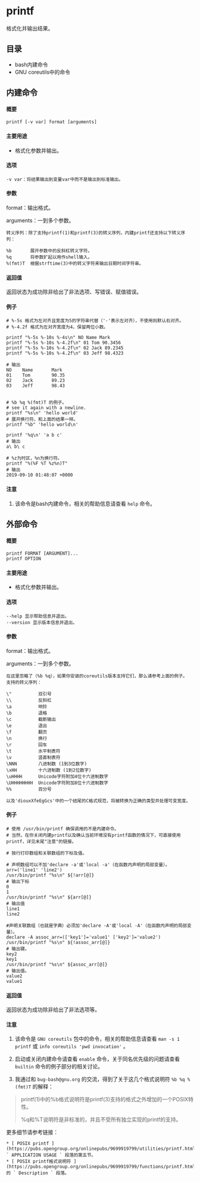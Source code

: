 #  printf

格式化并输出结果。

##  目录

  * bash内建命令 
  * GNU coreutils中的命令 

##  内建命令

####  概要

    
    
    printf [-v var] format [arguments]
    

####  主要用途

  * 格式化参数并输出。 

####  选项

    
    
    -v var：将结果输出到变量var中而不是输出到标准输出。
    

####  参数

format：输出格式。

arguments：一到多个参数。

    
    
    转义序列：除了支持printf(1)和printf(3)的转义序列，内建printf还支持以下转义序列：
    
    %b       展开参数中的反斜杠转义字符。
    %q       将参数扩起以用作shell输入。
    %(fmt)T  根据strftime(3)中的转义字符来输出日期时间字符串。
    

####  返回值

返回状态为成功除非给出了非法选项、写错误、赋值错误。

####  例子

    
    
    # %-5s 格式为左对齐且宽度为5的字符串代替（'-'表示左对齐），不使用则默认右对齐。
    # %-4.2f 格式为左对齐宽度为4，保留两位小数。
    
    printf "%-5s %-10s %-4s\n" NO Name Mark
    printf "%-5s %-10s %-4.2f\n" 01 Tom 90.3456
    printf "%-5s %-10s %-4.2f\n" 02 Jack 89.2345
    printf "%-5s %-10s %-4.2f\n" 03 Jeff 98.4323
    
    # 输出
    NO    Name       Mark
    01    Tom        90.35
    02    Jack       89.23
    03    Jeff       98.43
    
    
    # %b %q %(fmt)T 的例子。
    # see it again with a newline.
    printf "%s\n" 'hello world'
    # 展开换行符，和上面的结果一样。
    printf "%b" 'hello world\n'
    
    printf '%q\n' 'a b c'
    # 输出
    a\ b\ c
    
    # %z为时区，%n为换行符。
    printf "%(%F %T %z%n)T"
    # 输出
    2019-09-10 01:48:07 +0000
    

####  注意

  1. 该命令是bash内建命令，相关的帮助信息请查看 ` help ` 命令。 

##  外部命令

####  概要

    
    
    printf FORMAT [ARGUMENT]...
    printf OPTION
    

####  主要用途

  * 格式化参数并输出。 

####  选项

    
    
    --help 显示帮助信息并退出。
    --version 显示版本信息并退出。
    

####  参数

format：输出格式。

arguments：一到多个参数。

    
    
    在这里忽略了（%b %q），如果你安装的coreutils版本支持它们，那么请参考上面的例子。
    支持的转义序列：
    
    \"          双引号
    \\          反斜杠
    \a          响铃
    \b          退格
    \c          截断输出
    \e          退出
    \f          翻页
    \n          换行
    \r          回车
    \t          水平制表符
    \v          竖直制表符
    \NNN        八进制数 (1到3位数字)
    \xHH        十六进制数 (1到2位数字)
    \uHHHH      Unicode字符附加4位十六进制数字
    \UHHHHHHHH  Unicode字符附加8位十六进制数字
    %%          百分号
    
    以及'diouxXfeEgGcs'中的一个结尾的C格式规范，将被转换为正确的类型并处理可变宽度。
    

####  例子

    
    
    # 使用 /usr/bin/printf 确保调用的不是内建命令。
    # 当然，在你关闭内建printf以及确认当前环境没有printf函数的情况下，可直接使用printf，详见末尾"注意"的链接。
    
    # 按行打印数组和关联数组的下标及值。
    
    # 声明数组可以不加'declare -a'或'local -a'（在函数内声明的局部变量）。
    arr=('line1' 'line2')
    /usr/bin/printf "%s\n" ${!arr[@]}
    # 输出下标
    0
    1
    /usr/bin/printf "%s\n" ${arr[@]}
    # 输出值
    line1
    line2
    
    #声明关联数组（也就是字典）必须加'declare -A'或'local -A'（在函数内声明的局部变量）。
    declare -A assoc_arr=(['key1']='value1' ['key2']='value2')
    /usr/bin/printf "%s\n" ${!assoc_arr[@]}
    # 输出键。
    key2
    key1
    /usr/bin/printf "%s\n" ${assoc_arr[@]}
    # 输出值。
    value2
    value1
    

####  返回值

返回状态为成功除非给出了非法选项等。

####  注意

  1. 该命令是 ` GNU coreutils ` 包中的命令，相关的帮助信息请查看 ` man -s 1 printf ` 或 ` info coreutils 'pwd invocation' ` 。 

  2. 启动或关闭内建命令请查看 ` enable ` 命令，关于同名优先级的问题请查看 ` builtin ` 命令的例子部分的相关讨论。 

  3. 我通过和 ` bug-bash@gnu.org ` 的交流，得到了关于这几个格式说明符 ` %b %q %(fmt)T ` 的解释： 

> printf(1)中的%b格式说明符是printf(3)支持的格式之外增加的一个POSIX特性。
>
> %q和%T说明符是非标准的，并且不受所有独立实现的printf的支持。

更多细节请参考链接：

    * [ POSIX printf ](https://pubs.opengroup.org/onlinepubs/9699919799/utilities/printf.html) ` APPLICATION USAGE ` 段落的第五节。 
    * [ POSIX printf格式说明符 ](https://pubs.opengroup.org/onlinepubs/9699919799/functions/printf.html) 的 ` Description ` 段落。 

